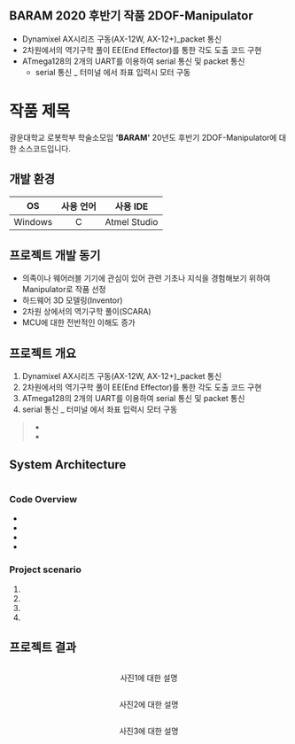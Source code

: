 ## BARAM 2020 후반기 작품 2DOF-Manipulator

* Dynamixel AX시리즈 구동(AX-12W, AX-12+)_packet 통신
* 2차원에서의 역기구학 풀이 EE(End Effector)를 통한 각도 도출 코드 구현
* ATmega128의 2개의 UART를 이용하여 serial 통신 및 packet 통신
  - serial 통신 _ 터미널 에서 좌표 입력시 모터 구동
  
    
# 작품 제목

광운대학교 로봇학부 학술소모임 **'BARAM'** 20년도 후반기 2DOF-Manipulator에 대한 소스코드입니다.  

## 개발 환경
|OS|사용 언어|사용 IDE|
|:---:|:---:|:---:|
| Windows | C | Atmel Studio |

## 프로젝트 개발 동기

-  의족이나 웨어러블 기기에 관심이 있어 관련 기초나 지식을 경험해보기 위하여 Manipulator로 작품 선정
-  하드웨어 3D 모델링(Inventor)
-  2차원 상에서의 역기구학 풀이(SCARA)
-  MCU에 대한 전반적인 이해도 증가

## 프로젝트 개요
1. Dynamixel AX시리즈 구동(AX-12W, AX-12+)_packet 통신    
2. 2차원에서의 역기구학 풀이 EE(End Effector)를 통한 각도 도출 코드 구현 
3. ATmega128의 2개의 UART를 이용하여 serial 통신 및 packet 통신  
4. serial 통신 _ 터미널 에서 좌표 입력시 모터 구동
> - 
> - 
## System Architecture
<p align="center"><img src=" " width="600px"></p>  


### Code Overview  
- 
- 
- 
- 

### Project scenario

1. 
2. 
3. 
4. 


## 프로젝트 결과

<p align="center"><img src=" " width="500px"></p>  
<p align="center"> 사진1에 대한 설명 </p>  

<p align="center"><img src=" " width="500px"></p>  
<p align="center"> 사진2에 대한 설명 </p>  

<p align="center"><img src=" " width="500px"></p>  
<p align="center"> 사진3에 대한 설명 </p>
